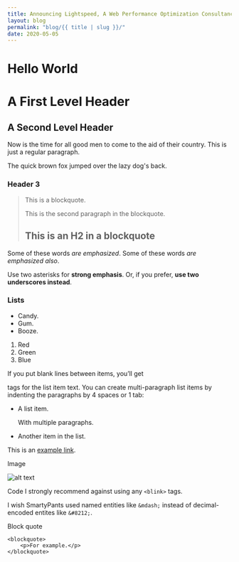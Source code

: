 ```yaml
---
title: Announcing Lightspeed, A Web Performance Optimization Consultancy
layout: blog
permalink: "blog/{{ title | slug }}/"
date: 2020-05-05
---
```


# Hello World

A First Level Header
====================

A Second Level Header
---------------------

Now is the time for all good men to come to
the aid of their country. This is just a
regular paragraph.

The quick brown fox jumped over the lazy
dog's back.

### Header 3

> This is a blockquote.
> 
> This is the second paragraph in the blockquote.
>
> ## This is an H2 in a blockquote

Some of these words *are emphasized*.
Some of these words _are emphasized also_.

Use two asterisks for **strong emphasis**.
Or, if you prefer, __use two underscores instead__.

### Lists
*   Candy.
*   Gum.
*   Booze.

1.  Red
2.  Green
3.  Blue

If you put blank lines between items, you’ll get <p> tags for the list item text. You can create multi-paragraph list items by indenting the paragraphs by 4 spaces or 1 tab:

*   A list item.

    With multiple paragraphs.

*   Another item in the list.

This is an [example link](http://example.com/).

Image

![alt text](https://placekitten.com/200/300 "Title")

Code 
I strongly recommend against using any `<blink>` tags.

I wish SmartyPants used named entities like `&mdash;`
instead of decimal-encoded entites like `&#8212;`.

Block quote

    <blockquote>
        <p>For example.</p>
    </blockquote>

